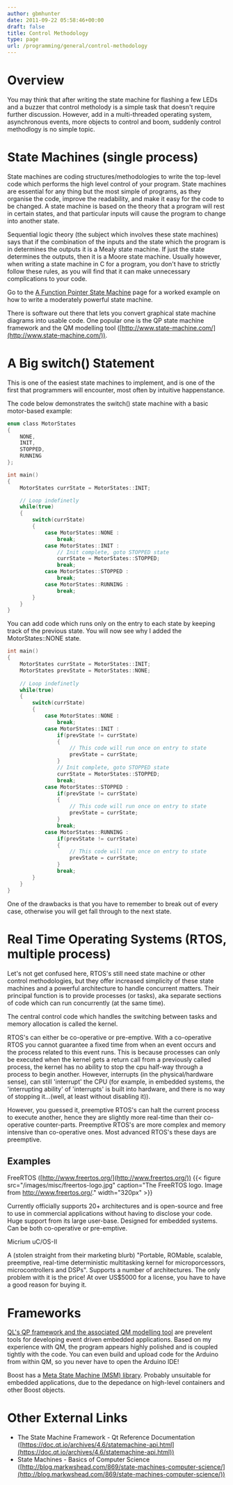 ```yaml
---
author: gbmhunter
date: 2011-09-22 05:58:46+00:00
draft: false
title: Control Methodology
type: page
url: /programming/general/control-methodology
---
```


# Overview

You may think that after writing the state machine for flashing a few LEDs and a buzzer that control metholody is a simple task that doesn't require further discussion. However, add in a multi-threaded operating system, asynchronous events, more objects to control and boom, suddenly control methodlogy is no simple topic.

# State Machines (single process)

State machines are coding structures/methodologies to write the top-level code which performs the high level control of your program. State machines are essential for any thing but the most simple of programs, as they organise the code, improve the readability, and make it easy for the code to be changed. A state machine is based on the theory that a program will rest in certain states, and that particular inputs will cause the program to change into another state.


Sequential logic theory (the subject which involves these state machines) says that if the combination of the inputs and the state which the program is in determines the outputs it is a Mealy state machine. If just the state determines the outputs, then it is a Moore state machine. Usually however, when writing a state machine in C for a program, you don't have to strictly follow these rules, as you will find that it can make unnecessary complications to your code.

Go to the [A Function Pointer State Machine](/programming/c-programming/control-methodology/a-function-pointer-based-state-machine) page for a worked example on how to write a moderately powerful state machine.

There is software out there that lets you convert graphical state machine diagrams into usable code. One popular one is the QP state machine framework and the QM modelling tool ([http://www.state-machine.com/](http://www.state-machine.com/)).

# A Big switch() Statement

This is one of the easiest state machines to implement, and is one of the first that programmers will encounter, most often by intuitive happenstance.

The code below demonstrates the switch() state machine with a basic motor-based example:

```c
enum class MotorStates
{
    NONE,
    INIT,
    STOPPED,
    RUNNING
};

int main()
{
    MotorStates currState = MotorStates::INIT;

    // Loop indefinetly
    while(true)
    {
        switch(currState)
        {
            case MotorStates::NONE :
                break;
            case MotorStates::INIT :
                // Init complete, goto STOPPED state
                currState = MotorStates::STOPPED;
                break;
            case MotorStates::STOPPED :
                break;
            case MotorStates::RUNNING :
                break;
        }
    }
}
```

You can add code which runs only on the entry to each state by keeping track of the previous state. You will now see why I added the MotorStates::NONE state.

```c    
int main()
{
    MotorStates currState = MotorStates::INIT;
    MotorStates prevState = MotorStates::NONE;
    
    // Loop indefinetly
    while(true)
    {
        switch(currState)
        {
            case MotorStates::NONE :
                break;
            case MotorStates::INIT :
                if(prevState != currState)
                {
                    // This code will run once on entry to state
                    prevState = currState;
                }
                // Init complete, goto STOPPED state
                currState = MotorStates::STOPPED;
                break;
            case MotorStates::STOPPED :
                if(prevState != currState)
                {
                    // This code will run once on entry to state
                    prevState = currState;
                }
                break;
            case MotorStates::RUNNING :
                if(prevState != currState)
                {
                    // This code will run once on entry to state
                    prevState = currState;
                }
                break;
        }
    }
}
```

One of the drawbacks is that you have to remember to break out of every case, otherwise you will get fall through to the next state.

# Real Time Operating Systems (RTOS, multiple process)

Let's not get confused here, RTOS's still need state machine or other control methodologies, but they offer increased simplicity of these state machines and a powerful architecture to handle concurrent matters. Their principal function is to provide processes (or tasks), aka separate sections of code which can run concurrently (at the same time).

The central control code which handles the switching between tasks and memory allocation is called the kernel.

RTOS's can either be co-operative or pre-emptive. With a co-operative RTOS you cannot guarantee a fixed time from when an event occurs and the process related to this event runs. This is because processes can only be executed when the kernel gets a return call from a previously called process, the kernel has no ability to stop the cpu half-way through a process to begin another. However, interrupts (in the physical/hardware sense), can still 'interrupt' the CPU (for example, in embedded systems, the 'interrupting ability' of 'interrupts' is built into hardware, and there is no way of stopping it...(well, at least without disabling it)).

However, you guessed it, preemptive RTOS's can halt the current process to execute another, hence they are slightly more real-time than their co-operative counter-parts. Preemptive RTOS's are more complex and memory intensive than co-operative ones. Most advanced RTOS's these days are preemptive.

## Examples

FreeRTOS ([http://www.freertos.org/](http://www.freertos.org/)) {{< figure src="/images/misc/freertos-logo.jpg" caption="The FreeRTOS logo. Image from http://www.freertos.org/."  width="320px" >}}


Currently officially supports 20+ architectures and is open-source and free to use in commercial applications without having to disclose your code. Huge support from its large user-base. Designed for embedded systems. Can be both co-operative or pre-emptive.

Micrium uC/OS-II

A (stolen straight from their marketing blurb) "Portable, ROMable, scalable, preemptive, real-time deterministic multitasking kernel for microporcessors, microcontrollers and DSPs". Supports a number of architectures. The only problem with it is the price! At over US$5000 for a license, you have to have a good reason for buying it.

# Frameworks

[QL's QP framework and the associated QM modelling tool](http://www.state-machine.com/) are prevelent tools for developing event driven embedded applications. Based on my experience with QM, the program appears highly polished and is coupled tightly with the code. You can even build and upload code for the Arduino from within QM, so you never have to open the Arduino IDE!

Boost has a [Meta State Machine (MSM) library](http://www.boost.org/doc/libs/1_55_0/libs/msm/doc/HTML/index.html). Probably unsuitable for embedded applications, due to the depedance on high-level containers and other Boost objects.

# Other External Links

* The State Machine Framework - Qt Reference Documentation ([https://doc.qt.io/archives/4.6/statemachine-api.html](https://doc.qt.io/archives/4.6/statemachine-api.html))
* State Machines - Basics of Computer Science ([http://blog.markwshead.com/869/state-machines-computer-science/](http://blog.markwshead.com/869/state-machines-computer-science/))

